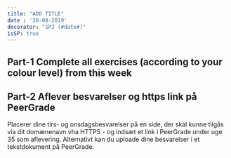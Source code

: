 ```yaml
---
title: "ADD TITLE"
date : '30-08-2019'
decorator: "SP2 (#date#)"
isSP: true
---
```

<!-- REMOVE ME: Setting isSP ensures this pages gets added to the list of Studypoint exercises -->

## Part-1 Complete all exercises (according to your colour level) from this week

<!-- REMOVE ME: The tag below will insert all day-exercises given for this week -->
<!-- REMOVE ME: PeriodFolder and weekFolder MUST match the real folder names -->

<!--PeriodExercises Flow-1/week2 PeriodExercises--> 

## Part-2 Aflever besvarelser og https link på PeerGrade
Placerer dine tirs- og onsdagsbesvarelser på en side, der skal kunne tilgås via dit domænenavn vha HTTPS - og indsæt et link i PeerGrade under uge 35 som aflevering.
Alternativt kan du uploade dine besvarelser i et tekstdokument på PeerGrade.